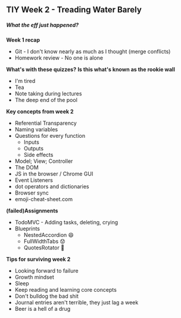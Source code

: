 ## TIY Week 2 - Treading Water Barely

##### What the eff just happened?

**Week 1 recap**
  * Git - I don't know nearly as much as I thought (merge conflicts)
  * Homework review - No one is alone


**What's with these quizzes?**
**Is this what's known as the rookie wall**
  * I'm tired
  * Tea
  * Note taking during lectures
  * The deep end of the pool

**Key concepts from week 2**
  * Referential Transparency
  * Naming variables
  * Questions for every function
    * Inputs
    * Outputs
    * Side effects
  * Model; View; Controller
  * The DOM
  * JS in the browser / Chrome GUI
  * Event Listeners
  * dot operators and dictionaries
  * Browser sync
  * emoji-cheat-sheet.com

**(failed)Assignments**
  * TodoMVC - Adding tasks, deleting, crying
  * Blueprints
    * NestedAccordion :smile:
    * FullWidthTabs :worried:
    * QuotesRotator :poop:

**Tips for surviving week 2**
  * Looking forward to failure
  * Growth mindset
  * Sleep
  * Keep reading and learning core concepts
  * Don't bulldog the bad shit
  * Journal entries aren't terrible, they just lag a week
  * Beer is a hell of a drug
